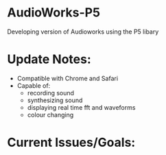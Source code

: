 # AudioWorks-P5

Developing version of Audioworks using the P5 libary 

# Update Notes:
- Compatible with Chrome and Safari
- Capable of:
  - recording sound
  - synthesizing sound 
  - displaying real time fft and waveforms
  - colour changing 

# Current Issues/Goals: 

